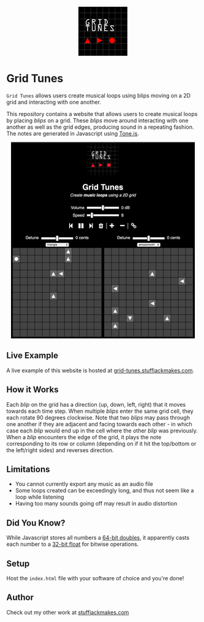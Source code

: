 <p align="center">
  <img height="128" src="./public/grid_tunes_logo.svg">
</p>

# Grid Tunes

`Grid Tunes` allows users create musical loops using blips moving  on a 2D grid and interacting with one another.

This repository contains a website that allows users to create musical loops by placing *blips* on a grid. These *blips* move around interacting with one another as well as the grid edges, producing sound in a repeating fashion. The notes are generated in Javascript using [Tone.js](https://tonejs.github.io/).

<p align="center">
  <img height="512" src="./example_image.jpg">
</p>


## Live Example

A live example of this website is hosted at [grid-tunes.stuffjackmakes.com](https://grid-tunes.stuffjackmakes.com).


## How it Works

Each *blip* on the grid has a direction (up, down, left, right) that it moves towards each time step. When multiple *blips* enter the same grid cell, they each rotate 90 degrees clockwise. Note that two *blips* may pass through one another if they are adjacent and facing towards each other - in which case each *blip* would end up in the cell where the other *blip* was previously. When a *blip* encounters the edge of the grid, it plays the note corresponding to its row or column (depending on if it hit the top/bottom or the left/right sides) and reverses direction.


## Limitations

* You cannot currently export any music as an audio file
* Some loops created can be exceedingly long, and thus not seem like a loop while listening
* Having too many sounds going off may result in audio distortion


## Did You Know?

While Javascript stores all numbers a [64-bit doubles](https://developer.mozilla.org/en-US/docs/Web/JavaScript/Reference/Global_Objects/Number), it apparently casts each number to a [32-bit float](https://developer.mozilla.org/En/Core_JavaScript_1.5_Reference/Operators/Bitwise_Operators) for bitwise operations.


## Setup

Host the `index.html` file with your software of choice and you're done!


## Author

Check out my other work at [stuffjackmakes.com](https://stuffjackmakes.com)